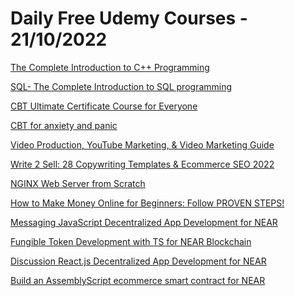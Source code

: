 # Daily Free Udemy Courses - 21/10/2022

[The Complete Introduction to C++ Programming](https://www.udemy.com/course/the-complete-introduction-to-c-programming/?couponCode=38F6604CB8DC29CAA596)
[SQL- The Complete Introduction to SQL programming](https://www.udemy.com/course/sql-the-complete-introduction-to-sql-programming/?couponCode=60ACF92EF5146A221EA4)
[CBT Ultimate Certificate Course for Everyone](https://www.udemy.com/course/cbt-certification-diploma-course/?couponCode=75E34F3ECD295595F4DA)
[CBT for anxiety and panic](https://www.udemy.com/course/cbt-course-m/?couponCode=B002DE76C41A62C3D3FB)
[Video Production, YouTube Marketing, & Video Marketing Guide](https://www.udemy.com/course/complete-video-marketing-course/?couponCode=WATERTIGER20)
[Write 2 Sell: 28 Copywriting Templates & Ecommerce SEO 2022](https://www.udemy.com/course/e-commerce-seo-2023/?couponCode=LUCKYWATERTIGER5)
[NGINX Web Server from Scratch](https://www.udemy.com/course/nginx-web-server/?couponCode=NGX2123)
[How to Make Money Online for Beginners: Follow PROVEN STEPS!](https://www.udemy.com/course/make-money-online-for-beginners/?couponCode=073586109D96C1A7BC0F)
[Messaging JavaScript Decentralized App Development for NEAR](https://www.udemy.com/course/messaging-javascript-decentralized-app-development-for-near/?couponCode=SEPT-FREE0)
[Fungible Token Development with TS for NEAR Blockchain](https://www.udemy.com/course/fungible-token-development-with-ts-for-near-blockchain/?couponCode=SEPT-FREE0)
[Discussion React.js Decentralized App Development for NEAR](https://www.udemy.com/course/discussion-reactjs-decentralized-app-development-for-near/?couponCode=SEPT-FREE0)
[Build an AssemblyScript ecommerce smart contract for NEAR](https://www.udemy.com/course/build-an-assemblyscript-ecommerce-smart-contract-for-near/?couponCode=SEPT-FREE0)
